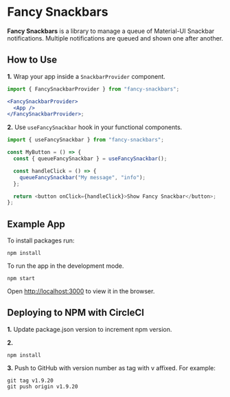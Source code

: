 # Fancy Snackbars

**Fancy Snackbars** is a library to manage a queue of Material-UI Snackbar notifications. Multiple notifications are queued and shown one after another.

## How to Use

**1.** Wrap your app inside a `SnackbarProvider` component.

```jsx
import { FancySnackbarProvider } from "fancy-snackbars";

<FancySnackbarProvider>
  <App />
</FancySnackbarProvider>;
```

**2.** Use `useFancySnackbar` hook in your functional components.

```javascript
import { useFancySnackbar } from "fancy-snackbars";

const MyButton = () => {
  const { queueFancySnackbar } = useFancySnackbar();

  const handleClick = () => {
    queueFancySnackbar("My message", "info");
  };

  return <button onClick={handleClick}>Show Fancy Snackbar</button>;
};
```

## Example App

To install packages run:

```console
npm install
```

To run the app in the development mode.<br />

```console
npm start
```

Open [http://localhost:3000](http://localhost:3000) to view it in the browser.

## Deploying to NPM with CircleCI

**1.** Update package.json version to increment npm version.

**2.** 
```console
npm install
``` 

**3.** Push to GitHub with version number as tag with v affixed. For example:

```console
git tag v1.9.20
git push origin v1.9.20
```
